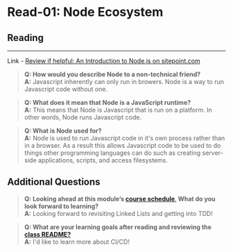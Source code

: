 # Read-01: Node Ecosystem

## Reading

<hr>

Link - [Review if helpful: An Introduction to Node.js on sitepoint.com](https://www.sitepoint.com/an-introduction-to-node-js)

> **Q: How would you describe Node to a non-technical friend?**\
> **A:** Javascript inherently can only run in browers.  Node is a way to run Javascript code without one.

> **Q: What does it mean that Node is a JavaScript runtime?**\
> **A:** This means that Node is Javascript that is run on a platform.  In other words, Node runs Javascript code.

> **Q: What is Node used for?**\
> **A:** Node is used to run Javascript code in it's own process rather than in a browser.  As a result this allows Javascript code to be used to do things other programming languages can do such as creating server-side applications, scripts, and access filesystems.

## Additional Questions

> **Q: Looking ahead at this module’s [course schedule](https://codefellows.github.io/code-401-javascript-guide/curriculum/#module-1), What do you look forward to learning?**\
> **A:**  Looking forward to revisiting Linked Lists and getting into TDD!

> **Q: What are your learning goals after reading and reviewing the [class README?](https://codefellows.github.io/code-401-javascript-guide/curriculum/class-01/)**\
> **A:** I'd like to learn more about CI/CD!